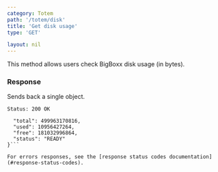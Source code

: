 ```yaml
---
category: Totem
path: '/totem/disk'
title: 'Get disk usage'
type: 'GET'

layout: nil
---
```


This method allows users check BigBoxx disk usage (in bytes).

### Response

Sends back a single object.

```Status: 200 OK```
```{
  "total": 499963170816,
  "used": 10956427264,
  "free": 181032996864,
  "status": "READY"
}```

For errors responses, see the [response status codes documentation](#response-status-codes).